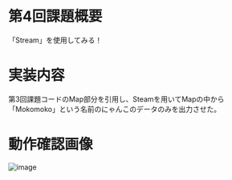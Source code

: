 # 第4回課題概要
「Stream」を使用してみる！

# 実装内容
第3回課題コードのMap部分を引用し、Steamを用いてMapの中から「Mokomoko」という名前のにゃんこのデータのみを出力させた。

# 動作確認画像
![image](https://github.com/Ema-Sakai/Assignment-4/assets/166620990/e36df71f-a398-4e25-80ae-9601f96005e2)

